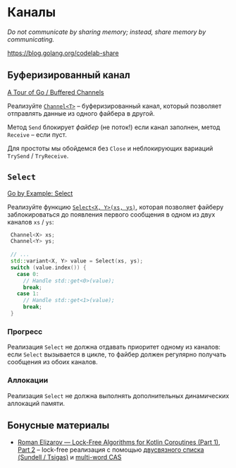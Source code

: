 # Каналы

_Do not communicate by sharing memory; instead, share memory by communicating._

https://blog.golang.org/codelab-share

## Буферизированный канал

[A Tour of Go / Buffered Channels](https://tour.golang.org/concurrency/3)

Реализуйте [`Channel<T>`](mtf/fibers/sync/channel.hpp) – буферизированный канал, который позволяет отправлять данные из одного файбера в другой.

Метод `Send` блокирует _файбер_ (не поток!) если канал заполнен, метод `Receive` – если пуст.

Для простоты мы обойдемся без `Close` и неблокирующих вариаций `TrySend` / `TryReceive`.

## `Select`

[Go by Example: Select](https://gobyexample.com/select)

Реализуйте функцию [`Select<X, Y>(xs, ys)`](mtf/fibers/sync/select.hpp), которая позволяет файберу заблокироваться до появления первого сообщения в одном из двух каналов `xs` / `ys`:

```cpp
 Channel<X> xs;
 Channel<Y> ys;
 
 // ...
 std::variant<X, Y> value = Select(xs, ys);
 switch (value.index()) {
   case 0:
     // Handle std::get<0>(value);
     break;
   case 1:
     // Handle std::get<1>(value);
     break;
 }
```

### Прогресс

Реализация `Select` не должна отдавать приоритет одному из каналов: если `Select` вызывается в цикле, то файбер должен регулярно получать сообщения из обоих каналов.

### Аллокации

Реализация `Select` не должна выполнять дополнительных динамических аллокаций памяти.

## Бонусные материалы

- [Roman Elizarov — Lock-Free Algorithms for Kotlin Coroutines (Part 1)](https://www.youtube.com/watch?v=W2dOOBN1OQI), [Part 2](https://www.youtube.com/watch?v=iQsN_IDUTSc) – lock-free реализация с помощью [двусвязного списка (Sundell / Tsigas)](http://www.cse.chalmers.se/~tsigas/papers/Lock-Free-Deques-Doubly-Lists-JPDC.pdf) и [multi-word CAS](https://www.cl.cam.ac.uk/research/srg/netos/papers/2002-casn.pdf)  

